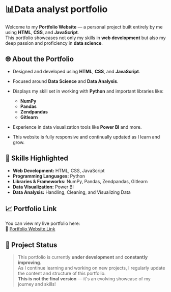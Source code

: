 # 📊Data analyst portfolio

Welcome to my **Portfolio Website** — a personal project built entirely by me using **HTML**, **CSS**, and **JavaScript**.  
This portfolio showcases not only my skills in **web development** but also my deep passion and proficiency in **data science**.

## 🌐 About the Portfolio

- Designed and developed using **HTML**, **CSS**, and **JavaScript**.
- Focused around **Data Science** and **Data Analysis**.
- Displays my skill set in working with **Python** and important libraries like:
  - **NumPy**
  - **Pandas**
  - **Zendpandas**
  - **Gitlearn**

- Experience in data visualization tools like **Power BI** and more.
- This website is fully responsive and continually updated as I learn and grow.

## 🚀 Skills Highlighted

- **Web Development:** HTML, CSS, JavaScript
- **Programming Languages:** Python
- **Libraries & Frameworks:** NumPy, Pandas, Zendpandas, Gitlearn
- **Data Visualization:** Power BI
- **Data Analysis:** Handling, Cleaning, and Visualizing Data

## 📈 Portfolio Link

You can view my live portfolio here:  
🔗 [Portfolio Website Link]([https://680c070a29fee42b10bb7373--extraordinary-churros-a223ba.netlify.app/](https://rityuj-portfolio.netlify.app/))

## 🚧 Project Status

> This portfolio is currently **under development** and **constantly improving**.  
> As I continue learning and working on new projects, I regularly update the content and structure of this portfolio.  
> **This is not the final version** — it's an evolving showcase of my journey and skills!

